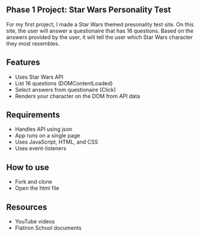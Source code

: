 ## Phase 1 Project: Star Wars Personality Test
For my first project, I made a Star Wars themed presonality test site. On this site, the user will answer a questionaire that has 16 questions. Based on the answers provided by the user, it will tell the user which Star Wars character they most resembles.

## Features
* Uses Star Wars API
* List 16 questions (DOMContentLoaded)
* Select answers from questionaire (Click)
* Renders your character on the DOM from API data

## Requirements
* Handles API using json
* App runs on a single page
* Uses JavaScript, HTML, and CSS
* Uses event-listeners 

## How to use
* Fork and clone
* Open the html file

## Resources 
* YouTube videos
* Flatiron School documents
